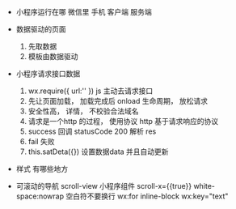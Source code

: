 - 小程序运行在哪
  微信里 手机 客户端 服务端 

- 数据驱动的页面
  1. 先取数据
  2. 模板由数据驱动

- 小程序请求接口数据
  1. wx.require({
    url:''
  })    js 主动去请求接口
  2. 先让页面加载， 加载完成后
    onload 生命周期， 放松请求
  3. 安全性高， 详情， 不校验合法域名
  4. 请求是一个http 的过程， 使用协议 http
    基于请求响应的协议
  5. success 回调 statusCode 200
    解析 res
  6. fail 失败
  7. this.satDeta({})
    设置数据data 并且自动更新

- 样式 有哪些地方
- 可滚动的导航
scroll-view 小程序组件  scroll-x={{true}}
white-space:nowrap  空白符不要换行
wx:for inline-block wx:key="text"